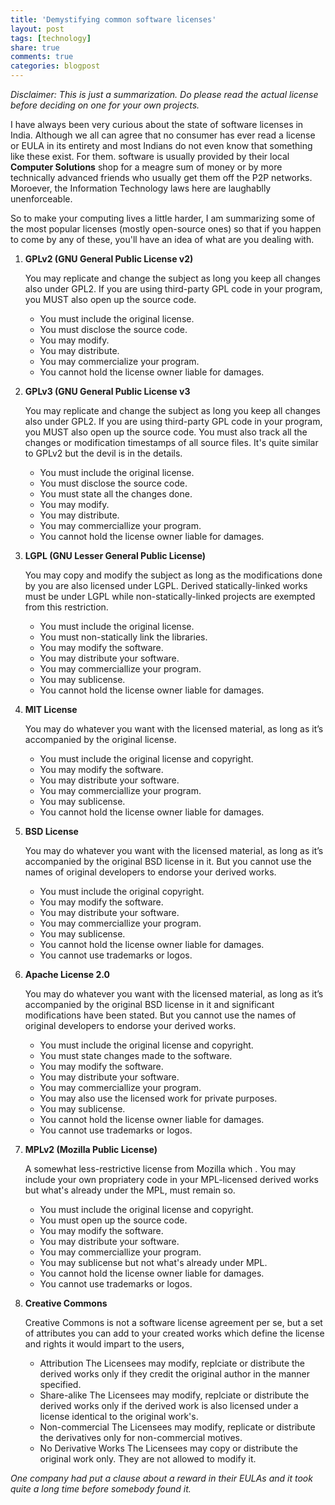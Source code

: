 ```yaml
---
title: 'Demystifying common software licenses'
layout: post
tags: [technology]
share: true
comments: true
categories: blogpost
---
```

*Disclaimer: This is just a summarization. Do please read the actual license before deciding on one for your own projects.*

I have always been very curious about the state of software licenses in India. Although we all can agree that no consumer has ever read a license or EULA in its entirety and most Indians do not even know that something like these exist. For them. software is usually provided by their local **Computer Solutions** shop for a meagre sum of money or by more technically advanced friends who usually get them off the P2P networks. Moroever, the Information Technology laws here are laughablly unenforceable.

So to make your computing lives a little harder, I am summarizing some of the most popular licenses (mostly open-source ones) so that if you happen to come by any of these, you'll have an idea of what are you dealing with.


1. **GPLv2 (GNU General Public License v2)**

    You may replicate and change the subject as long you keep all changes also under GPL2. If you are using third-party GPL code in your program, you MUST also open up the source code.

    * You must include the original license.
    * You must disclose the source code.
    * You may modify.
    * You may distribute.
    * You may commercialize your program.
    * You cannot hold the license owner liable for damages.


2. **GPLv3 (GNU General Public License v3**

    You may replicate and change the subject as long you keep all changes also under GPL2. If you are using third-party GPL code in your program, you MUST also open up the source code. You must also track all the changes or modification timestamps of all source files. It's quite similar to GPLv2 but the devil is in the details.

    * You must include the original license.
    * You must disclose the source code.
    * You must state all the changes done.
    * You may modify.
    * You may distribute.
    * You may commerciallize your program.
    * You cannot hold the license owner liable for damages.


3. **LGPL (GNU Lesser General Public License)**

    You may copy and modify the subject as long as the modifications done by you are also licensed under LGPL. Derived statically-linked works must be under LGPL while non-statically-linked projects are exempted from this restriction.

    * You must include the original license.
    * You must non-statically link the libraries.
    * You may modify the software.
    * You may distribute your software.
    * You may commerciallize your program.
    * You may sublicense.
    * You cannot hold the license owner liable for damages.


4. **MIT License**

    You may do whatever you want with the licensed material, as long as it’s accompanied by the original license.

    * You must include the original license and copyright.
    * You may modify the software.
    * You may distribute your software.
    * You may commerciallize your program.
    * You may sublicense.
    * You cannot hold the license owner liable for damages.


5. **BSD License**

    You may do whatever you want with the licensed material, as long as it’s accompanied by the original BSD license in it. But you cannot use the names of original developers to endorse your derived works.

    * You must include the original copyright.
    * You may modify the software.
    * You may distribute your software.
    * You may commerciallize your program.
    * You may sublicense.
    * You cannot hold the license owner liable for damages.
    * You cannot use trademarks or logos.


6. **Apache License 2.0**

    You may do whatever you want with the licensed material, as long as it’s accompanied by the original BSD license in it and significant modifications have been stated. But you cannot use the names of original developers to endorse your derived works.

    * You must include the original license and copyright.
    * You must state changes made to the software.
    * You may modify the software.
    * You may distribute your software.
    * You may commerciallize your program.
    * You may also use the licensed work for private purposes.
    * You may sublicense.
    * You cannot hold the license owner liable for damages.
    * You cannot use trademarks or logos.


7. **MPLv2 (Mozilla Public License)**

    A somewhat less-restrictive license from Mozilla which . You may include your own propriatery code in your MPL-licensed derived works but what's already under the MPL, must remain so.

    * You must include the original license and copyright.
    * You must open up the source code.
    * You may modify the software.
    * You may distribute your software.
    * You may commerciallize your program.
    * You may sublicense but not what's already under MPL.
    * You cannot hold the license owner liable for damages.
    * You cannot use trademarks or logos.


8. **Creative Commons**

    Creative Commons is not a software license agreement per se, but a set of attributes you can add to your created works which define the license and rights it would impart to the users,

    * Attribution
    The Licensees may modify, replciate or distribute the derived works only if they credit the original author in the manner specified.
    * Share-alike
    The Licensees may modify, replciate or distribute the derived works only if the derived work is also licensed under a license identical to the original work's.
    * Non-commercial
    The Licensees may modify, replicate or distribute the derivatives only for non-commercial motives.
    * No Derivative Works
    The Licensees may copy or distribute the original work only. They are not allowed to modify it.


*One company had put a clause about a reward in their EULAs and it took quite a long time before somebody found it.*